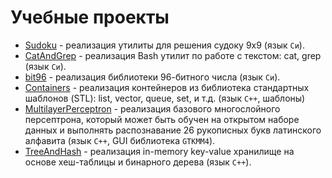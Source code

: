 # Учебные проекты
- [Sudoku](./sudoku/) - реализация утилиты для решения судоку 9х9 (язык `Си`).
- [CatAndGrep](./catAndGrep/) - реализация Bash утилит по работе с текстом: cat, grep (язык `Си`).
- [bit96](./bit96/) - реализация библиотеки 96-битного числа (язык `Си`).
- [Containers](./containers/) - реализация контейнеров из библиотека стандартных шаблонов (STL): list, vector, queue, set, и т.д. (язык `C++`, шаблоны)
- [MultilayerPerceptron](./multilayerPerceptron/) - реализация базового многослойного персептрона, который может быть обучен на открытом наборе данных и выполнять распознавание 26 рукописных букв латинского алфавита (язык `C++`, GUI библиотека `GTKMM4`).
- [TreeAndHash](./treeAndHash/) - реализация in-memory key-value хранилище на основе хеш-таблицы и бинарного дерева (язык `C++`).